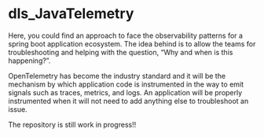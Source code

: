# dls_JavaTelemetry

Here, you could find an approach to face the observability patterns for a spring boot application ecosystem. The idea behind is to allow the teams for troubleshooting and helping with the question, “Why and when is this happening?”. 

OpenTelemetry has become the industry standard and it will be the mechanism by which application code is instrumented in the way to emit signals such as traces, metrics, and logs. An application will be properly instrumented when it will not need to add anything else to troubleshoot an issue.

The repository is still work in progress!!